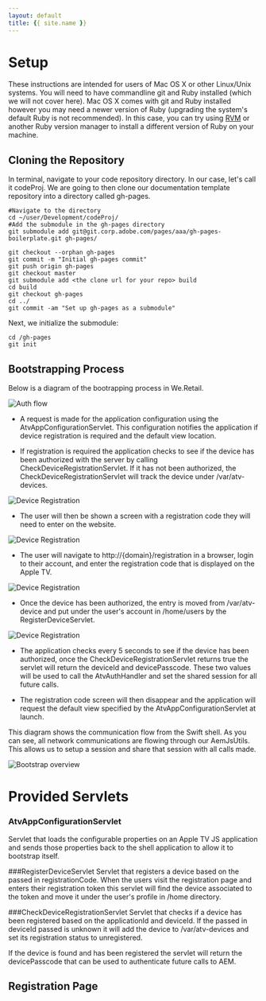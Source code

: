 ```yaml
---
layout: default
title: {{ site.name }}
---
```


# <a name="setup" class="anchor">Setup</a>
 
These instructions are intended for users of Mac OS X or other Linux/Unix systems. You will need to have commandline git and Ruby installed (which we will not cover here). Mac OS X comes with git and Ruby installed however you may need a newer version of Ruby (upgrading the system's default Ruby is not recommended). In this case, you can try using [RVM](https://rvm.io/rvm/install) or another Ruby version manager to install a different version of Ruby on your machine.

## <a name="" class="anchor">Cloning the Repository</a>
In terminal, navigate to your code repository directory. In our case, let's call it codeProj. We are going to then clone our documentation template repository into a directory called gh-pages.

```
#Navigate to the directory
cd ~/user/Development/codeProj/
#Add the submodule in the gh-pages directory
git submodule add git@git.corp.adobe.com/pages/aaa/gh-pages-boilerplate.git gh-pages/

git checkout --orphan gh-pages
git commit -m "Initial gh-pages commit"
git push origin gh-pages
git checkout master
git submodule add <the clone url for your repo> build
cd build
git checkout gh-pages
cd ../
git commit -am "Set up gh-pages as a submodule"
```

Next, we initialize the submodule:

```
cd /gh-pages
git init
```

## <a name="bootstrapping" class="anchor">Bootstrapping Process</a>
Below is a diagram of the bootrapping process in We.Retail. 

![Auth flow]({{site.baseurl}}/images/AuthFlow.png)

* A request is made for the application configuration using the AtvAppConfigurationServlet. This configuration notifies the application if device registration is required and the default view location.

* If registration is required the application checks to see if the device has been authorized with the server by calling CheckDeviceRegistrationServlet. If it has not been authorized, the CheckDeviceRegistrationServlet will track the device under /var/atv-devices. 

![Device Registration]({{site.baseurl}}/images/atv-devices.png)

* The user will then be shown a screen with a registration code they will need to enter on the website.

![Device Registration]({{site.baseurl}}/images/registrationScreen.png)

* The user will navigate to http://{domain}/registration in a browser, login to their account, and enter the registration code that is displayed on the Apple TV.

![Device Registration]({{site.baseurl}}/images/registrationCodeEntry.png)

* Once the device has been authorized, the entry is moved from /var/atv-device and put under the user's account in /home/users by the RegisterDeviceServlet.

![Device Registration]({{site.baseurl}}/images/authorizedDevice.png)

* The application checks every 5 seconds to see if the device has been authorized, once the CheckDeviceRegistrationServlet returns true the servlet will return the deviceId and devicePasscode. These two values will be used to call the AtvAuthHandler and set the shared session for all future calls.

* The registration code screen will then disappear and the application will request the default view specified by the AtvAppConfigurationServlet at launch.

This diagram shows the communication flow from the Swift shell.  As you can see, all network communications are flowing through our AemJsUtils.  This allows us to setup a session and share that session with all calls made.

![Bootstrap overview]({{site.baseurl}}/images/bootstrapOverview.png)

# <a name="servlets" class="anchor">Provided Servlets</a>

### AtvAppConfigurationServlet
Servlet that loads the configurable properties on an Apple TV JS application and sends those properties back to the shell application to allow it to bootstrap itself.

###RegisterDeviceServlet
Servlet that registers a device based on the passed in registrationCode. When the users visit the registration page and enters their registration token this servlet will find the device associated to the token and move it under the user's profile in /home directory.

###CheckDeviceRegistrationServlet
Servlet that checks if a device has been registered based on the applicationId and deviceId. If the passed in deviceId passed is unknown it will add the device to /var/atv-devices and set its registration status to unregistered.

If the device is found and has been registered the servlet will return the devicePasscode that can be used to authenticate future calls to AEM.

## <a name="registrationPage" class="anchor">Registration Page</a>